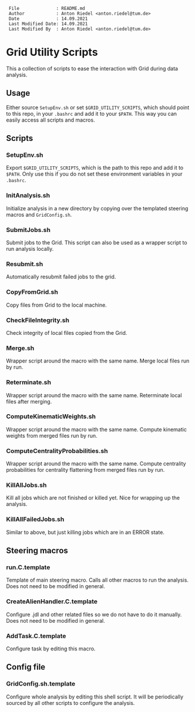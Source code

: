 ```
 File              : README.md
 Author            : Anton Riedel <anton.riedel@tum.de>
 Date              : 14.09.2021
 Last Modified Date: 14.09.2021
 Last Modified By  : Anton Riedel <anton.riedel@tum.de>
```

# Grid Utility Scripts

This a collection of scripts to ease the interaction with Grid during data analysis.

## Usage

Either source `SetupEnv.sh` or set `$GRID_UTILITY_SCRIPTS`, which should point to this repo, in your `.bashrc` and add it to your `$PATH`.
This way you can easily access all scripts and macros.

## Scripts

### SetupEnv.sh
Export `$GRID_UTILITY_SCRIPTS`, which is the path to this repo and add it to `$PATH`.
Only use this if you do not set these environment variables in your `.bashrc`.

### InitAnalysis.sh
Initialize analysis in a new directory by copying over the templated steering macros and `GridConfig.sh`.

### SubmitJobs.sh
Submit jobs to the Grid. This script can also be used as a wrapper script to run analysis locally.

### Resubmit.sh
Automatically resubmit failed jobs to the grid.

### CopyFromGrid.sh
Copy files from Grid to the local machine.

### CheckFileIntegrity.sh
Check integrity of local files copied from the Grid.

### Merge.sh
Wrapper script around the macro with the same name. Merge local files run by run.

### Reterminate.sh
Wrapper script around the macro with the same name. Reterminate local files after merging.

### ComputeKinematicWeights.sh
Wrapper script around the macro with the same name. Compute kinematic weights from merged files run by run. 

### ComputeCentralityProbabilities.sh
Wrapper script around the macro with the same name. Compute centrality probabilities for centrality flattening from merged files run by run. 

### KillAllJobs.sh
Kill all jobs which are not finished or killed yet. Nice for wrapping up the analysis.

### KillAllFailedJobs.sh
Similar to above, but just killing jobs which are in an ERROR state.

## Steering macros

### run.C.template
Template of main steering macro. Calls all other macros to run the analysis. Does not need to be modified in general.

### CreateAlienHandler.C.template
Configure .jdl and other related files so we do not have to do it manually. Does not need to be modified in general.

### AddTask.C.template
Configure task by editing this macro.

## Config file

### GridConfig.sh.template
Configure whole analysis by editing this shell script. It will be periodically sourced by all other scripts to configure the analysis.
